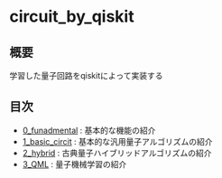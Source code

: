 # circuit_by_qiskit


## 概要

学習した量子回路をqiskitによって実装する

## 目次
 * [0_funadmental](./0_fundamental) : 基本的な機能の紹介
 * [1_basic_circit](./1_basic_circit) : 基本的な汎用量子アルゴリズムの紹介
 * [2_hybrid](./2_hybrid) : 古典量子ハイブリッドアルゴリズムの紹介
 * [3_QML](./3_QML) : 量子機械学習の紹介
